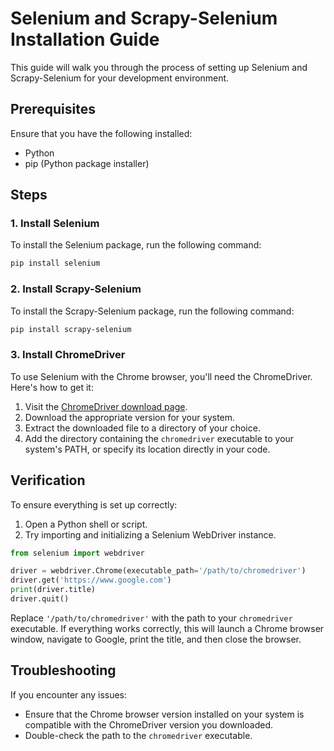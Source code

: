 
# Selenium and Scrapy-Selenium Installation Guide

This guide will walk you through the process of setting up Selenium and Scrapy-Selenium for your development environment.

## Prerequisites

Ensure that you have the following installed:

- Python
- pip (Python package installer)

## Steps

### 1. Install Selenium

To install the Selenium package, run the following command:

```bash
pip install selenium
```

### 2. Install Scrapy-Selenium

To install the Scrapy-Selenium package, run the following command:

```bash
pip install scrapy-selenium
```

### 3. Install ChromeDriver

To use Selenium with the Chrome browser, you'll need the ChromeDriver. Here's how to get it:

1. Visit the [ChromeDriver download page](https://chromedriver.storage.googleapis.com/index.html?path=99.0.4844.51/).
2. Download the appropriate version for your system.
3. Extract the downloaded file to a directory of your choice.
4. Add the directory containing the `chromedriver` executable to your system's PATH, or specify its location directly in your code.

## Verification

To ensure everything is set up correctly:

1. Open a Python shell or script.
2. Try importing and initializing a Selenium WebDriver instance.

```python
from selenium import webdriver

driver = webdriver.Chrome(executable_path='/path/to/chromedriver')
driver.get('https://www.google.com')
print(driver.title)
driver.quit()
```

Replace `'/path/to/chromedriver'` with the path to your `chromedriver` executable. If everything works correctly, this will launch a Chrome browser window, navigate to Google, print the title, and then close the browser.

## Troubleshooting

If you encounter any issues:

- Ensure that the Chrome browser version installed on your system is compatible with the ChromeDriver version you downloaded.
- Double-check the path to the `chromedriver` executable.

